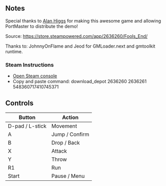 ## Notes

Special thanks to [Alan Higgs](https://pickled-cactus-games.itch.io/) for making this awesome game and allowing PortMaster to distribute the demo!

Source: https://store.steampowered.com/app/2636260/Fools_End/

Thanks to: 
JohnnyOnFlame and Jeod for GMLoader.next and gmtoolkit runtime. 

### Steam Instructions
* [Open Steam console](steam://open/console)
* Copy and paste command: download_depot 2636260 2636261 548360717410745371

## Controls

| Button | Action |
|--|--| 
|D-pad / L-stick|Movement|
|A|Jump / Confirm|
|B|Drop / Back|
|X|Attack|
|Y|Throw|
|R1 |Run|
|Start|Pause / Menu|


